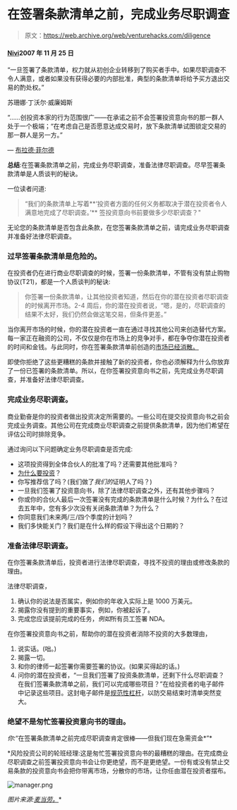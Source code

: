 # 在签署条款清单之前，完成业务尽职调查

> 原文：<https://web.archive.org/web/venturehacks.com/diligence>

#### [Nivi](/web/20230217223629/https://venturehacks.com/about)2007 年 11 月 25 日

“一旦签署了条款清单，权力就从初创企业转移到了购买者手中。如果尽职调查不令人满意，或者如果没有获得必要的内部批准，典型的条款清单将给予买方退出交易的酌处权。”

苏珊娜·丁沃尔·威廉姆斯

“……创投资本家的行为范围很广——在承诺之前不会签署投资意向书的那一群人处于一个极端；“在考虑自己是否愿意达成交易时，放下条款清单试图锁定交易的那一群人是另一方。”

— [布拉德·菲尔德](https://web.archive.org/web/20230217223629/http://www.feld.com/blog/archives/2005/08/unilateral_or_s.html)

**总结**:在签署条款清单之前，完成业务尽职调查，准备法律尽职调查。尽早签署条款清单是人质谈判的秘诀。

一位读者问道:

> “我们的条款清单上写着**‘投资者方面的任何义务都取决于潜在投资者令人满意地完成了尽职调查。’** 签投资意向书前要做多少尽职调查？"

无论您的条款清单是否包含此条款，在您签署条款清单之前，请完成业务尽职调查并准备好法律尽职调查。

### 过早签署条款清单是危险的。

在投资者仍在进行商业尽职调查的时候，签署一份条款清单，不管有没有禁止购物协议(T21)，都是一个人质谈判的秘诀:

> 你签署一份条款清单，让其他投资者知道，然后在你的潜在投资者尽职调查的时候离开市场。2-4 周后，你的潜在投资者说，“嗯，是的，尽职调查的结果不太好，我们仍然会做这笔交易，但条件更差。”

当你离开市场的时候，你的潜在投资者一直在通过寻找其他公司来创造替代方案。每一家正在融资的公司，不仅仅是你在市场上的竞争对手，都在争夺你潜在投资者的时间和金钱。与此同时，你在签署条款清单前创造的[市场已经消散。](/web/20230217223629/https://venturehacks.com/term-sheet-hacks#negotiation)

即使你拒绝了这些更糟糕的条款并接触了新的投资者，你也必须解释为什么你放弃了一份已签署的条款清单。所以，在你签署投资意向书之前，先完成业务尽职调查，并准备好法律尽职调查。

### 完成业务尽职调查。

商业勤奋是你的投资者做出投资决定所需要的。一些公司在提交投资意向书之前会完成业务调查。其他公司在完成商业尽职调查之前提供条款清单，因为他们希望在评估公司时排除竞争。

通过询问以下问题确定业务尽职调查是否完成:

*   这项投资得到全体合伙人的批准了吗？还需要其他批准吗？
*   [为什么要投资](https://web.archive.org/web/20230217223629/http://avc.blogs.com/a_vc/2007/10/why-do-you-want.html)？[](https://web.archive.org/web/20230217223629/http://avc.blogs.com/a_vc/2007/10/why-do-you-want.html)
*   你写推荐信了吗？(我们做了*我们的*证明人了吗？)
*   一旦我们签署了投资意向书，除了法律尽职调查之外，还有其他步骤吗？
*   你或你的合伙人最后一次签署没有完成的条款清单是什么时候？为什么？在过去五年中，您有多少次没有关闭条款清单？为什么？
*   你同意我们未来两/三/四个季度的计划吗？
*   我们多快能关门？我们是在什么样的假设下得出这个日期的？

### 准备法律尽职调查。

在你签署条款清单后，投资者进行法律尽职调查，寻找不投资的理由或修改条款的理由。

法律尽职调查，

1.  确认你的说法是否属实，例如你的年收入实际上是 1000 万美元。
2.  揭露你没有提到的重要事实，例如，你被起诉了。
3.  完成您应该提前完成的任务，*例如*所有员工签署 NDA。

在你签署投资意向书之前，帮助你的潜在投资者消除不投资的大多数理由，

1.  说实话。(咄。)
2.  揭露一切。
3.  和你的律师一起签署你需要签署的协议。(如果买得起的话。)
4.  问你的潜在投资者，“一旦我们签署了投资条款清单，还剩下什么尽职调查？在我们签署条款清单之前，我们可以完成哪些项目？”在给投资者的电子邮件中记录这些项目。这封电子邮件是[规范性杠杆](https://web.archive.org/web/20230217223629/http://en.wikipedia.org/wiki/Leverage_(negotiation))，以防交易结束时清单突然变大。

### 绝望不是匆忙签署投资意向书的理由。

*你:*“在签署条款清单之前完成尽职调查肯定很棒——但我们现在急需资金*”*

 *风险投资公司的轮班经理:这是匆忙签署投资意向书的最糟糕的理由。在完成商业尽职调查之前签署投资意向书会让你更绝望，而不是更绝望。一份有或没有禁止交易条款的投资意向书会把你带离市场，分散你的市场，让你任由潜在投资者摆布。

![manager.png](img/9c28d2f38ad601bd994cd754d093911d.png)

*图片来源:[麦当劳。](https://web.archive.org/web/20230217223629/http://www.mcdonalds.ca/en/careers/restMgmt_benefits.aspx)**